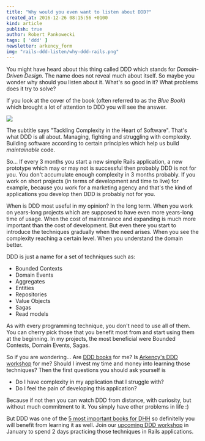 ```yaml
---
title: "Why would you even want to listen about DDD?"
created_at: 2016-12-26 08:15:56 +0100
kind: article
publish: true
author: Robert Pankowecki
tags: [ 'ddd' ]
newsletter: arkency_form
img: "rails-ddd-listen/why-ddd-rails.png"
---
```


You might have heard about this thing called DDD which stands for _Domain-Driven Design_.
The name does not reveal much about itself. So maybe you wonder why should you listen
about it. What's so good in it? What problems does it try to solve?

<!-- more -->

If you look at the cover of the book (often referred to as the _Blue Book_) which brought
a lot of attention to DDD you will see the answer.

![](https://t0.gstatic.com/images?q=tbn:ANd9GcRMZdy6ljlwtPjLnytZhArgnMkeQX9SusHSVtmIur3sTlNOhp2E)

The subtitle says "Tackling Complexity in the Heart of Software". That's what DDD is all about.
Managing, fighting and struggling with complexity. Building software according to certain
principles which help us build *maintainable* code.

So... If every 3 months you start a new simple Rails application, a new prototype which may or may
not is successful then probably DDD is not for you. You don't accumulate enough complexity in 3
months probably. If you work on short projects (in terms of development and time to live)
for example, because you work for a marketing agency and that's the kind of applications you develop
then DDD is probably not for you.

When is DDD most useful in my opinion? In the long term. When you work on years-long projects
which are supposed to have even more years-long time of usage. When the cost of maintenance
and expanding is much more important than the cost of development. But even there you start to
introduce the techniques gradually when the need arises. When you see the complexity reaching a certain level. When you understand the domain better.

DDD is just a name for a set of techniques such as:

* Bounded Contexts
* Domain Events
* Aggregates
* Entities
* Repositories
* Value Objects
* Sagas
* Read models

As with every programming technique, you don't need to use all of them. You can cherry pick those that you benefit most from and start using them at the beginning. In my projects, the most beneficial were Bounded Contexts, Domain Events, Sagas.

So if you are wondering... Are [DDD books](https://www.amazon.com/Domain-Driven-Design-Tackling-Complexity-Software/dp/0321125215) for me? Is [Arkency's DDD workshop](/ddd-training/) for me? Should I invest my
time and money into learning those techniques? Then the first questions you should ask yourself is

* Do I have complexity in my application that I struggle with?
* Do I feel the pain of developing this application?

Because if not then you can watch DDD from distance, with curiosity, but without much commitment to it.
You simply have other problems in life :)

But DDD was one of the [5 most important books for DHH](https://signalvnoise.com/posts/3375-the-five-programming-books-that-meant-most-to-me)
so definitelly you will benefit from learning it as well. Join our [upcoming DDD workshop](/ddd-training/)
in January to spend 2 days practicing those techniques in Rails applications.
